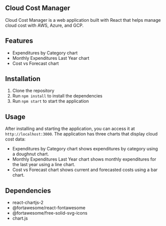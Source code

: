## Cloud Cost Manager

Cloud Cost Manager is a web application built with React that helps manage cloud cost with AWS, Azure, and GCP.

## Features

- Expenditures by Category chart
- Monthly Expenditures Last Year chart
- Cost vs Forecast chart

## Installation

1. Clone the repository
2. Run `npm install` to install the dependencies
3. Run `npm start` to start the application

## Usage

After installing and starting the application, you can access it at `http://localhost:3000`. The application has three charts that display cloud cost data:

- Expenditures by Category chart shows expenditures by category using a doughnut chart.
- Monthly Expenditures Last Year chart shows monthly expenditures for the last year using a line chart.
- Cost vs Forecast chart shows current and forecasted costs using a bar chart.

## Dependencies

- react-chartjs-2
- @fortawesome/react-fontawesome
- @fortawesome/free-solid-svg-icons
- chart.js
